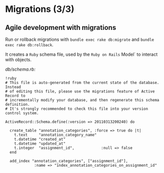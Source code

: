 Migrations (3/3)
================

Agile development with migrations
---------------------------------

Run or rollback migrations with `bundle exec rake db:migrate` and `bundle exec rake db:rollback`.

It creates a `Ruby` schema file, used by the `Ruby on Rails` Model` to interact with objects.

*db/schema.rb:*

    !ruby
    # This file is auto-generated from the current state of the database. Instead
    # of editing this file, please use the migrations feature of Active Record to
    # incrementally modify your database, and then regenerate this schema definition.
    # It's strongly recommended to check this file into your version control system.

    ActiveRecord::Schema.define(:version => 20110313200240) do

      create_table "annotation_categories", :force => true do |t|
        t.text     "annotation_category_name"
        t.datetime "created_at"
        t.datetime "updated_at"
        t.integer  "assignment_id",            :null => false
      end

      add_index "annotation_categories", ["assignment_id"],
                 :name => "index_annotation_categories_on_assignment_id"
